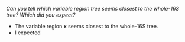 _Can you tell which variable region tree seems closest to the whole-16S tree? Which did you expect?_

- The variable region __x__ seems closest to the whole-16S tree.
- I expected

